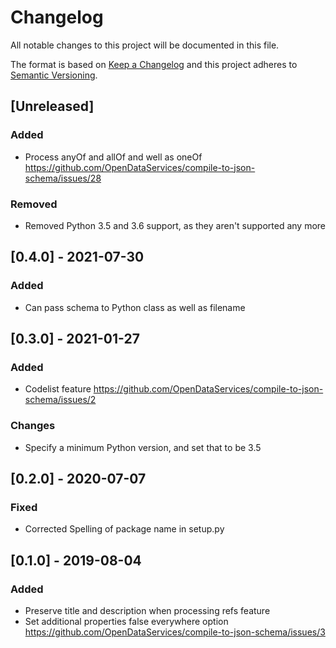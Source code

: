 # Changelog
All notable changes to this project will be documented in this file.

The format is based on [Keep a Changelog](http://keepachangelog.com/en/1.0.0/)
and this project adheres to [Semantic Versioning](http://semver.org/spec/v2.0.0.html).

## [Unreleased]

### Added

- Process anyOf and allOf and well as oneOf https://github.com/OpenDataServices/compile-to-json-schema/issues/28

### Removed

- Removed Python 3.5 and 3.6 support, as they aren't supported any more

## [0.4.0] - 2021-07-30

### Added

- Can pass schema to Python class as well as filename

## [0.3.0] - 2021-01-27

### Added

- Codelist feature https://github.com/OpenDataServices/compile-to-json-schema/issues/2

### Changes

- Specify a minimum Python version, and set that to be 3.5

## [0.2.0] - 2020-07-07                                                 

### Fixed

- Corrected Spelling of package name in setup.py


## [0.1.0] - 2019-08-04

### Added

- Preserve title and description when processing refs feature
- Set additional properties false everywhere option https://github.com/OpenDataServices/compile-to-json-schema/issues/3

